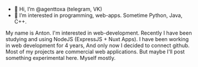 - 👋 Hi, I’m @agenttoxa (telegram, VK)
- 👀 I’m interested in programming, web-apps. Sometime Python, Java, C++.


My name is Anton. I'm interested in web-development. Recently I have been studying and using NodeJS (ExpressJS + Nuxt Apps).
I have been working in web development for 4 years, And only now I decided to connect github.
Most of my projects are commercial web applications. But maybe I'll post something experimental here. Myself mostly.


